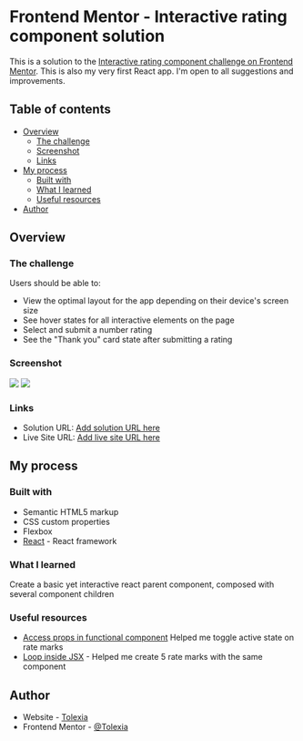 # Frontend Mentor - Interactive rating component solution

This is a solution to the [Interactive rating component challenge on Frontend Mentor](https://www.frontendmentor.io/challenges/interactive-rating-component-koxpeBUmI). 
This is also my very first React app. I'm open to all suggestions and improvements.


## Table of contents

- [Overview](#overview)
  - [The challenge](#the-challenge)
  - [Screenshot](#screenshot)
  - [Links](#links)
- [My process](#my-process)
  - [Built with](#built-with)
  - [What I learned](#what-i-learned)
  - [Useful resources](#useful-resources)
- [Author](#author)


## Overview

### The challenge

Users should be able to:

- View the optimal layout for the app depending on their device's screen size
- See hover states for all interactive elements on the page
- Select and submit a number rating
- See the "Thank you" card state after submitting a rating

### Screenshot

![](./screenshot1.jpg)
![](./screenshot2.jpg)



### Links

- Solution URL: [Add solution URL here](https://your-solution-url.com)
- Live Site URL: [Add live site URL here](https://your-live-site-url.com)

## My process

### Built with

- Semantic HTML5 markup
- CSS custom properties
- Flexbox
- [React](https://reactjs.org/) - React framework


### What I learned

Create a basic yet interactive react parent component, composed with several component children


### Useful resources

- [Access props in functional component](https://medium.com/@PhilipAndrews/react-how-to-access-props-in-a-functional-component-6bd4200b9e0b) Helped me toggle active state on rate marks
- [Loop inside JSX](https://stackoverflow.com/questions/22876978/loop-inside-react-jsx) - Helped me create 5 rate marks with the same component


## Author

- Website - [Tolexia](https://www.your-site.com)
- Frontend Mentor - [@Tolexia](https://www.frontendmentor.io/profile/Tolexia)
